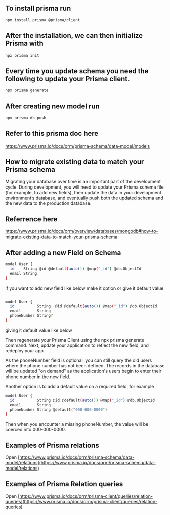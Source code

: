 ## To install prisma run 

```bash
npm install prisma @prisma/client
```

## After the installation, we can then initialize Prisma with

```bash
npx prisma init
```


## Every time you update schema you need the following to update your Prisma client.

```bash
npx prisma generate
```

## After creating new model run
```bash
npx prisma db push
```

## Refer to this prisma doc here

https://www.prisma.io/docs/orm/prisma-schema/data-model/models

## How to migrate existing data to match your Prisma schema

Migrating your database over time is an important part of the development cycle. During development, you will need to update your Prisma schema file (for example, to add new fields), then update the data in your development environment’s database, and eventually push both the updated schema and the new data to the production database.

## Referrence here 
https://www.prisma.io/docs/orm/overview/databases/mongodb#how-to-migrate-existing-data-to-match-your-prisma-schema


## After adding a new Field on Schema 

```bash
model User {
  id    String @id @default(auto()) @map("_id") @db.ObjectId
  email String
}
```

if you want to add new field like below make it option or give it default value

```bash

model User {
  id          String  @id @default(auto()) @map("_id") @db.ObjectId
  email       String
  phoneNumber String?
}
```

giving it default value like below 

Then regenerate your Prisma Client using the npx prisma generate command. Next, update your application to reflect the new field, and redeploy your app.

<p>As the phoneNumber field is optional, you can still query the old users where the phone number has not been defined. The records in the database will be updated "on demand" as the application's users begin to enter their phone number in the new field.</p>

Another option is to add a default value on a required field, for example

```bash
model User {
  id          String @id @default(auto()) @map("_id") @db.ObjectId
  email       String
  phoneNumber String @default("000-000-0000")
}
```

Then when you encounter a missing phoneNumber, the value will be coerced into 000-000-0000.


## Examples of Prisma relations 

Open [https://www.prisma.io/docs/orm/prisma-schema/data-model/relations](https://www.prisma.io/docs/orm/prisma-schema/data-model/relations)


## Examples of Prisma Relation queries 

Open [https://www.prisma.io/docs/orm/prisma-client/queries/relation-queries](https://www.prisma.io/docs/orm/prisma-client/queries/relation-queries)





